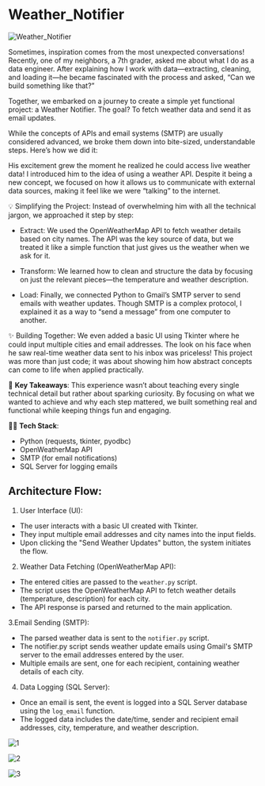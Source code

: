 # Weather_Notifier

![Weather_Notifier](https://github.com/user-attachments/assets/1759dcff-b298-46f2-9df0-ad3ad41af3b8)

Sometimes, inspiration comes from the most unexpected conversations! Recently, one of my neighbors, a 7th grader, asked me about what I do as a data engineer. After explaining how I work with data—extracting, cleaning, and loading it—he became fascinated with the process and asked, “Can we build something like that?”

Together, we embarked on a journey to create a simple yet functional project: a Weather Notifier. The goal? To fetch weather data and send it as email updates.

While the concepts of APIs and email systems (SMTP) are usually considered advanced, we broke them down into bite-sized, understandable steps. Here’s how we did it:

His excitement grew the moment he realized he could access live weather data! I introduced him to the idea of using a weather API. Despite it being a new concept, we focused on how it allows us to communicate with external data sources, making it feel like we were “talking” to the internet.

💡 Simplifying the Project: Instead of overwhelming him with all the technical jargon, we approached it step by step:

- Extract: We used the OpenWeatherMap API to fetch weather details based on city names. The API was the key source of data, but we treated it like a simple function that just gives us the weather when we ask for it.
  
- Transform: We learned how to clean and structure the data by focusing on just the relevant pieces—the temperature and weather description.
  
- Load: Finally, we connected Python to Gmail’s SMTP server to send emails with weather updates. Though SMTP is a complex protocol, I explained it as a way to “send a message” from one computer to another.
  
✨ Building Together: We even added a basic UI using Tkinter where he could input multiple cities and email addresses. The look on his face when he saw real-time weather data sent to his inbox was priceless! This project was more than just code; it was about showing him how abstract concepts can come to life when applied practically.

💼 **Key Takeaways**: This experience wasn’t about teaching every single technical detail but rather about sparking curiosity. By focusing on what we wanted to achieve and why each step mattered, we built something real and functional while keeping things fun and engaging.

👨‍💻 **Tech Stack**:

- Python (requests, tkinter, pyodbc)
- OpenWeatherMap API
- SMTP (for email notifications)
- SQL Server for logging emails

## Architecture Flow:
1. User Interface (UI):

- The user interacts with a basic UI created with Tkinter.
- They input multiple email addresses and city names into the input fields.
- Upon clicking the "Send Weather Updates" button, the system initiates the flow.

2. Weather Data Fetching (OpenWeatherMap API):

- The entered cities are passed to the `weather.py` script.
- The script uses the OpenWeatherMap API to fetch weather details (temperature, description) for each city.
- The API response is parsed and returned to the main application.

3.Email Sending (SMTP):

- The parsed weather data is sent to the `notifier.py` script.
- The notifier.py script sends weather update emails using Gmail's SMTP server to the email addresses entered by the user.
- Multiple emails are sent, one for each recipient, containing weather details of each city.

4. Data Logging (SQL Server):

- Once an email is sent, the event is logged into a SQL Server database using the `log_email` function.
- The logged data includes the date/time, sender and recipient email addresses, city, temperature, and weather description.

![1](https://github.com/user-attachments/assets/1b48c0c1-8fb0-4a84-a0d5-e0fab51121a9)

![2](https://github.com/user-attachments/assets/eb0361ae-7043-4d3f-8b2a-ee86bcd5bc6a)

![3](https://github.com/user-attachments/assets/d5665957-675d-427e-8b1e-ea6a0f67c08f)
